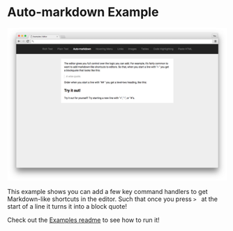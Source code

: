 
# Auto-markdown Example

![](../../docs/images/auto-markdown-example.png)

This example shows you can add a few key command handlers to get Markdown-like shortcuts in the editor. Such that once you press `> ` at the start of a line it turns it into a block quote!

Check out the [Examples readme](..) to see how to run it!
